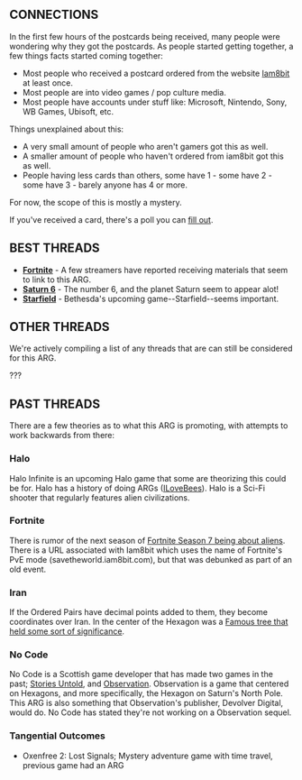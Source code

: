 
## CONNECTIONS

In the first few hours of the postcards being received, many people were wondering why they got the postcards. As people started getting together, a few things facts started coming together:

  - Most people who received a postcard ordered from the website [Iam8bit](www.iam8bit.com) at least once.
  - Most people are into video games / pop culture media.
  - Most people have accounts under stuff like: Microsoft, Nintendo, Sony, WB Games, Ubisoft, etc.

Things unexplained about this:

  - A very small amount of people who aren't gamers got this as well.
  - A smaller amount of people who haven't ordered from iam8bit got this as well.
  - People having less cards than others, some have 1 - some have 2 - some have 3 - barely anyone has 4 or more.

For now, the scope of this is mostly a mystery.

If you've received a card, there's a poll you can [fill out](https://forms.gle/r3XGp1qeggL16zV28).

## BEST THREADS

  - [**Fortnite**](https://github.com/junk-shop/they-are-coming/wiki/fortnite) - A few streamers have reported receiving materials that seem to link to this ARG.
  - [**Saturn 6**](https://github.com/junk-shop/they-are-coming/wiki/Saturn6-Theory) - The number 6, and the planet Saturn seem to appear alot!
  - [**Starfield**](https://github.com/junk-shop/they-are-coming/wiki/Starfield) - Bethesda's upcoming game--Starfield--seems important.

## OTHER THREADS

We're actively compiling a list of any threads that are can still be considered for this ARG.

??? 

## PAST THREADS

There are a few theories as to what this ARG is promoting, with attempts to work backwards from there:
### Halo
Halo Infinite is an upcoming Halo game that some are theorizing this could be for. Halo has a history of doing ARGs ([ILoveBees](https://en.wikipedia.org/wiki/I_Love_Bees)). Halo is a Sci-Fi shooter that regularly features alien civilizations.
### Fortnite
There is rumor of the next season of [Fortnite Season 7 being about aliens](https://www.forbes.com/sites/paultassi/2021/05/25/fortnite-leaks-reveal-an-imminent-alien-invasion-for-season-7/?sh=239ba35e1b5a). There is a URL associated with Iam8bit which uses the name of Fortnite's PvE mode (savetheworld.iam8bit.com), but that was debunked as part of an old event.
### Iran
If the Ordered Pairs have decimal points added to them, they become coordinates over Iran. In the center of the Hexagon was a [Famous tree that held some sort of significance](https://en.wikipedia.org/wiki/Sarv-e_Abarkuh). 
### No Code
No Code is a Scottish game developer that has made two games in the past; [Stories Untold](https://en.wikipedia.org/wiki/Stories_Untold_(video_game)), and [Observation](https://en.wikipedia.org/wiki/Observation_(video_game)). Observation is a game that centered on Hexagons, and more specifically, the Hexagon on Saturn's North Pole. This ARG is also something that Observation's publisher, Devolver Digital, would do. No Code has stated they're not working on a Observation sequel.

### Tangential Outcomes
  - Oxenfree 2: Lost Signals; Mystery adventure game with time travel, previous game had an ARG